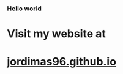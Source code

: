 <!-- ### <h1>Visit my website at [jordimas96.github.io](https://jordimas96.github.io/)</h1> -->

<!-- ### <h1>[Visit my website at<br>jordimas96.github.io](https://jordimas96.github.io/)</h1> -->

### Hello world
### <h1>Visit my website at</h1>
### <h1>[jordimas96.github.io](https://jordimas96.github.io/)</h1>


<!--
**jordimas96/jordimas96** is a ✨ _special_ ✨ repository because its `README.md` (this file) appears on your GitHub profile.

Here are some ideas to get you started:

- 🔭 I’m currently working on ...
- 🌱 I’m currently learning ...
- 👯 I’m looking to collaborate on ...
- 🤔 I’m looking for help with ...
- 💬 Ask me about ...
- 📫 How to reach me: ...
- ⚡ Fun fact: ...
-->
